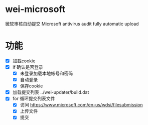 # wei-microsoft
微软审核自动提交
Microsoft antivirus audit fully automatic upload

# 功能

- [x] 加载cookie
- [x] if 确认是否登录
    - [x] 未登录加载本地帐号和密码
    - [x] 自动登录
    - [x] 保存cookie
- [x] 加载提交列表 ../wei-updater/build.dat
- [x] for 循环提交列表文件
    - [x] 访问 https://www.microsoft.com/en-us/wdsi/filesubmission
    - [x] 上传文件
    - [x] 提交